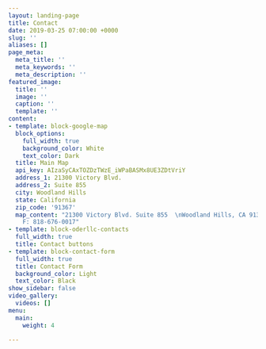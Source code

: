 ```yaml
---
layout: landing-page
title: Contact
date: 2019-03-25 07:00:00 +0000
slug: ''
aliases: []
page_meta:
  meta_title: ''
  meta_keywords: ''
  meta_description: ''
featured_image:
  title: ''
  image: ''
  caption: ''
  template: ''
content:
- template: block-google-map
  block_options:
    full_width: true
    background_color: White
    text_color: Dark
  title: Main Map
  api_key: AIzaSyCAxTOZDzTWzE_iWPaBASMx8UE3ZDtVriY
  address_1: 21300 Victory Blvd.
  address_2: Suite 855
  city: Woodland Hills
  state: California
  zip_code: '91367'
  map_content: "21300 Victory Blvd. Suite 855  \nWoodland Hills, CA 91367\n\nP: 818-676-0036
    F: 818-676-0017"
- template: block-oderllc-contacts
  full_width: true
  title: Contact buttons
- template: block-contact-form
  full_width: true
  title: Contact Form
  background_color: Light
  text_color: Black
show_sidebar: false
video_gallery:
  videos: []
menu:
  main:
    weight: 4

---
```

